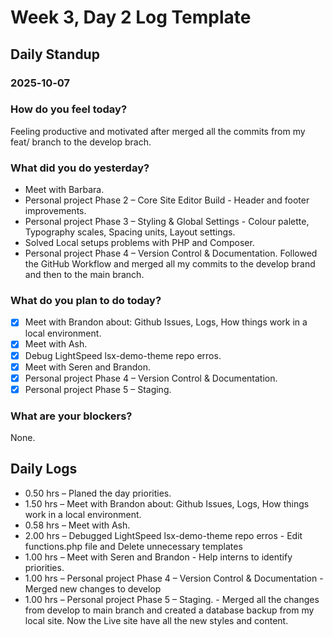 # Week 3, Day 2 Log Template

## Daily Standup

### 2025‑10‑07

### How do you feel today?

Feeling productive and motivated after merged all the commits from my feat/ branch to the develop brach.

### What did you do yesterday?

-   Meet with Barbara.
-   Personal project Phase 2 – Core Site Editor Build - Header and footer improvements.
-   Personal project Phase 3 – Styling & Global Settings - Colour palette, Typography scales, Spacing units, Layout settings.
-   Solved Local setups problems with PHP and Composer.
-   Personal project Phase 4 – Version Control & Documentation. Followed the GitHub Workflow and merged all my commits to the develop brand and then to the main branch.

### What do you plan to do today?

-   [x] Meet with Brandon about: Github Issues, Logs, How things work in a local environment.
-   [x] Meet with Ash.
-   [x] Debug LightSpeed lsx-demo-theme repo erros.
-   [x] Meet with Seren and Brandon.
-   [x] Personal project Phase 4 – Version Control & Documentation.
-   [x] Personal project Phase 5 – Staging.

### What are your blockers?

None.

## Daily Logs

-   0.50 hrs – Planed the day priorities.
-   1.50 hrs – Meet with Brandon about: Github Issues, Logs, How things work in a local environment.
-   0.58 hrs – Meet with Ash.
-   2.00 hrs – Debugged LightSpeed lsx-demo-theme repo erros - Edit functions.php file and Delete unnecessary templates
-   1.00 hrs – Meet with Seren and Brandon - Help interns to identify priorities.
-   1.00 hrs – Personal project Phase 4 – Version Control & Documentation - Merged new changes to develop
-   1.00 hrs – Personal project Phase 5 – Staging. - Merged all the changes from develop to main branch and created a database backup from my local site. Now the Live site have all the new styles and content.
